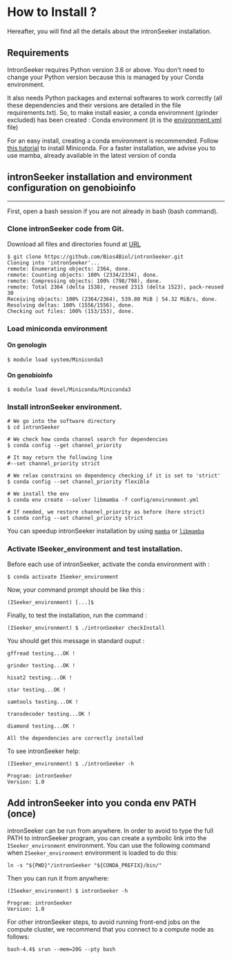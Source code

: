 How to Install ?
================

Hereafter, you will find all the details about the intronSeeker installation.

Requirements
------------

IntronSeeker requires Python version 3.6 or above. You don't need to change your Python version because this is managed by your Conda environment.

It also needs Python packages and external softwares to work 
correctly (all these dependencies and their versions are detailed in the file 
requirements.txt). So, to make install easier, a conda enviromnent (grinder excluded)
has been created  : Conda environment 
(it is the [environment.yml](https://github.com/Bios4Biol/intronSeeker/blob/master/config/environment.yml) file)

For an easy install, creating a conda environment is recommended. 
Follow [this tutorial](https://conda.io/projects/conda/en/latest/user-guide/install/index.html) to install Miniconda.
For a faster installation, we advise you to use mamba, already available in the latest version of conda


## intronSeeker installation and environment configuration on genobioinfo
--------------------------------------------------------------------------

First, open a bash session if you are not already in bash (bash command).

### Clone intronSeeker code from Git.

Download all files and directories found at [URL](https://github.com/Bios4Biol/intronSeeker)

```shell
$ git clone https://github.com/Bios4Biol/intronSeeker.git
Cloning into 'intronSeeker'...
remote: Enumerating objects: 2364, done.
remote: Counting objects: 100% (2334/2334), done.
remote: Compressing objects: 100% (798/798), done.
remote: Total 2364 (delta 1538), reused 2313 (delta 1523), pack-reused 30
Receiving objects: 100% (2364/2364), 539.80 MiB | 54.32 MiB/s, done.
Resolving deltas: 100% (1556/1556), done.
Checking out files: 100% (153/153), done.
```

### Load miniconda environment

#### On genologin

```shell
$ module load system/Miniconda3
```

#### On genobioinfo

```shell
$ module load devel/Miniconda/Miniconda3
```

### Install intronSeeker environment.


```shell
# We go into the software directory
$ cd intronSeeker

# We check how conda channel search for dependencies
$ conda config --get channel_priority

# It may return the following line
#--set channel_priority strict

# We relax constrains on dependency checking if it is set to 'strict'
$ conda config --set channel_priority flexible

# We install the env
$ conda env create --solver libmamba -f config/environment.yml

# If needed, we restore channel_priority as before (here strict)
$ conda config --set channel_priority strict
```

You can speedup intronSeeker installation by using [`mamba`](https://mamba.readthedocs.io/en/latest/) or [`libmamba`](https://conda.github.io/conda-libmamba-solver/)


### Activate ISeeker_environment and test installation.

Before each use of intronSeeker, activate the conda environment with :

```shell
$ conda activate ISeeker_environment
```

Now, your command prompt should be like this :

```
(ISeeker_environment) [...]$ 
```

Finally, to test the installation, run the command :

```shell
(ISeeker_environment) $ ./intronSeeker checkInstall
```

You should get this message in standard ouput : 

```
gffread testing...OK ! 

grinder testing...OK ! 

hisat2 testing...OK ! 

star testing...OK ! 

samtools testing...OK ! 

transdecoder testing...OK ! 

diamond testing...OK ! 

All the dependencies are correctly installed
```

To see intronSeeker help:

```shell
(ISeeker_environment) $ ./intronSeeker -h

Program: intronSeeker
Version: 1.0

```

## Add intronSeeker into you conda env PATH (once)

intronSeeker can be run from anywhere. 
In order to avoid to type the full PATH to intronSeeker program, you can create a symbolic link into the `ISeeker_environment` environment.
You can use the following command when `ISeeker_environment` environment is loaded to do this:

```shell
ln -s "${PWD}"/intronSeeker "${CONDA_PREFIX}/bin/"
```

Then you can run it from anywhere:


```shell
(ISeeker_environment) $ intronSeeker -h

Program: intronSeeker
Version: 1.0

```

For other intronSeeker steps, to avoid running front-end jobs on the compute cluster, we recommend that you connect to a compute node as follows:

```shell
bash-4.4$ srun --mem=20G --pty bash
```
